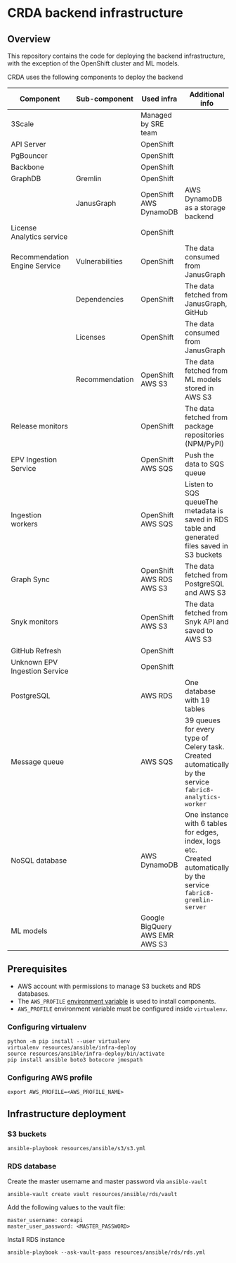 # CRDA backend infrastructure

## Overview

This repository contains the code for deploying the backend infrastructure, with the exception of the OpenShift cluster and ML models.

CRDA uses the following components to deploy the backend

| Component | Sub-component | Used infra | Additional info |
|---|---|---|---|
| 3Scale |  | Managed by SRE team |  |
| API Server |  | OpenShift |  |
| PgBouncer |  | OpenShift |  |
| Backbone |  | OpenShift |  |
| GraphDB | Gremlin | OpenShift |  |
|  | JanusGraph | OpenShift<br>AWS DynamoDB | AWS DynamoDB as a storage backend|
| License Analytics service |  | OpenShift |  |
| Recommendation Engine Service | Vulnerabilities | OpenShift | The data consumed from JanusGraph |
|  | Dependencies | OpenShift | The data fetched from JanusGraph, GitHub |
|  | Licenses | OpenShift | The data consumed from JanusGraph |
|  | Recommendation | OpenShift<br>AWS S3 | The data fetched from ML models stored in AWS S3 |
| Release monitors |  | OpenShift | The data fetched from package repositories (NPM/PyPI) |
| EPV Ingestion Service |  | OpenShift<br>AWS SQS | Push the data to SQS queue |
| Ingestion workers |  | OpenShift<br>AWS SQS | Listen to SQS queueThe metadata is saved in RDS table and generated files saved in S3 buckets |
| Graph Sync |  | OpenShift<br>AWS RDS<br>AWS S3 | The data fetched from PostgreSQL and AWS S3 |
| Snyk monitors |  | OpenShift<br>AWS S3 | The data fetched from Snyk API and saved to AWS S3 |
| GitHub Refresh |  | OpenShift |  |
| Unknown EPV Ingestion Service |  | OpenShift |  |
| PostgreSQL |  | AWS RDS | One database with 19 tables |
| Message queue |  | AWS SQS | 39 queues for every type of Celery task.<br> Created automatically by the service `fabric8-analytics-worker` |
| NoSQL database |  | AWS DynamoDB | One instance with 6 tables for edges, index, logs etc.<br> Created automatically by the service `fabric8-gremlin-server`|
| ML models |  | Google BigQuery<br>AWS EMR<br>AWS S3 |  |

## Prerequisites

- AWS account with permissions to manage S3 buckets and RDS databases.
- The `AWS_PROFILE` [environment variable](https://docs.aws.amazon.com/cli/latest/userguide/cli-configure-profiles.html#using-profiles) is used to install components.
- `AWS_PROFILE` environment variable must be configured inside `virtualenv`.

### Configuring virtualenv

```shell
python -m pip install --user virtualenv
virtualenv resources/ansible/infra-deploy
source resources/ansible/infra-deploy/bin/activate
pip install ansible boto3 botocore jmespath
```

### Configuring AWS profile

```shell
export AWS_PROFILE=<AWS_PROFILE_NAME>
```

## Infrastructure deployment

### S3 buckets

```shell
ansible-playbook resources/ansible/s3/s3.yml
```

### RDS database

Create the master username and master password via `ansible-vault`

```shell
ansible-vault create vault resources/ansible/rds/vault
```

Add the following values to the vault file:

```shell
master_username: coreapi
master_user_password: <MASTER_PASSWORD>
```

Install RDS instance

```shell
ansible-playbook --ask-vault-pass resources/ansible/rds/rds.yml
```